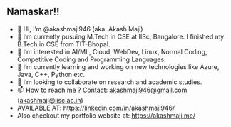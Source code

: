## Namaskar!!
- 👋 Hi, I’m @akashmaji946 (aka. Akash Maji)
- 🌱 I’m currently pusuing M.Tech in CSE at IISc, Bangalore. I finished my B.Tech in CSE from TIT-Bhopal.
- 👀 I’m interested in AI/ML, Cloud, WebDev, Linux, Normal Coding, Competitive Coding and Programming Languages.
- 🌱 I’m currently learning and working on new technologies like Azure, Java, C++, Python etc.
- 💞️ I’m looking to collaborate on research and academic studies.
- 📫 How to reach me ? Contact: akashmaji946@gmail.com (akashmaji@iisc.ac.in)
- AVAILABLE AT: https://linkedin.com/in/akashmaji946/
- Also checkout my portfolio website at: https://akashmaji.me/

<!---
akashmaji946/akashmaji946 is a ✨ special ✨ repository because its `README.md` (this file) appears on your GitHub profile.
You can click the Preview link to take a look at your changes.
--->
